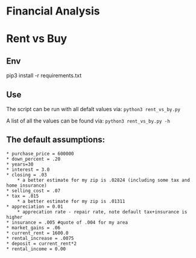 # Financial Analysis

# Rent vs Buy
## Env
pip3 install -r requirements.txt

## Use
The script can be run with all defalt values via: `python3 rent_vs_by.py`

A list of all the values can be found via: `python3 rent_vs_by.py -h`

## The default assumptions:
    * purchase_price = 600000
    * down_percent = .20
    * years=30
    * interest = 3.0
    * closing = .03 
        * a better estimate for my zip is .02824 (including some tax and home insurance)
    * selling_cost = .07
    * tax = .015 
        * a better estimate for my zip is .01311
    * appreciation = 0.01 
        * apprecation rate - repair rate, note default tax+insurance is higher
    * insurance = .005 #quote of .004 for my area
    * market_gains = .06
    * current_rent = 1600.0
    * rental_increase = .0075
    * deposit = current_rent*2
    * rental_income = 0.00
